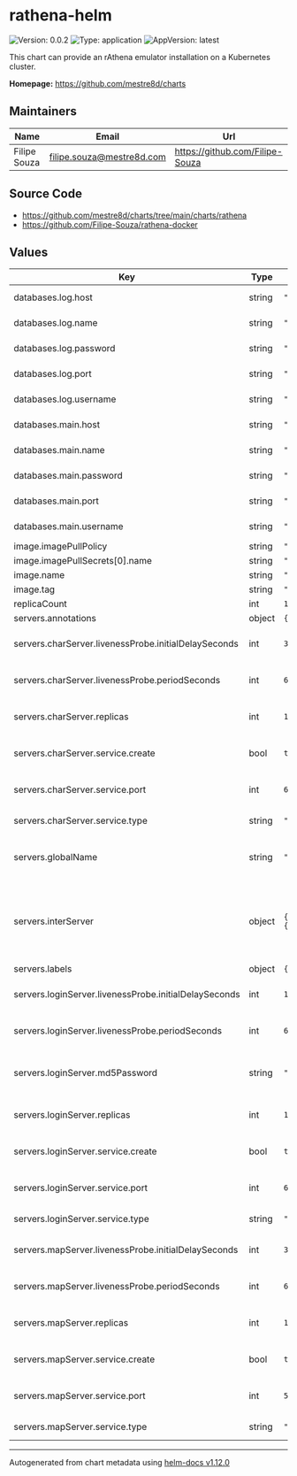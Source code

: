 # rathena-helm

![Version: 0.0.2](https://img.shields.io/badge/Version-0.0.2-informational?style=flat-square) ![Type: application](https://img.shields.io/badge/Type-application-informational?style=flat-square) ![AppVersion: latest](https://img.shields.io/badge/AppVersion-latest-informational?style=flat-square)

This chart can provide an rAthena emulator installation on a Kubernetes cluster.

**Homepage:** <https://github.com/mestre8d/charts>

## Maintainers

| Name | Email | Url |
| ---- | ------ | --- |
| Filipe Souza | <filipe.souza@mestre8d.com> | <https://github.com/Filipe-Souza> |

## Source Code

* <https://github.com/mestre8d/charts/tree/main/charts/rathena>
* <https://github.com/Filipe-Souza/rathena-docker>

## Values

| Key | Type | Default | Description |
|-----|------|---------|-------------|
| databases.log.host | string | `"127.0.0.1"` | Log database host address |
| databases.log.name | string | `"log"` | Log database schema name |
| databases.log.password | string | `"ragnarok"` | Log database password |
| databases.log.port | string | `"3306"` | Log database host port |
| databases.log.username | string | `"ragnarok"` | Log database username |
| databases.main.host | string | `"127.0.0.1"` | Main database host address |
| databases.main.name | string | `"ragnarok"` | Main database schema name |
| databases.main.password | string | `"ragnarok"` | Main database password |
| databases.main.port | string | `"3306"` | Main database host port |
| databases.main.username | string | `"ragnarok"` | Main database username |
| image.imagePullPolicy | string | `"Always"` |  |
| image.imagePullSecrets[0].name | string | `"registry-auth"` |  |
| image.name | string | `"ghcr.io/filipe-souza/rathena"` |  |
| image.tag | string | `"v0.0.2"` |  |
| replicaCount | int | `1` |  |
| servers.annotations | object | `{}` |  |
| servers.charServer.livenessProbe.initialDelaySeconds | int | `30` | Delay to start probing the pod |
| servers.charServer.livenessProbe.periodSeconds | int | `60` | Delay between probes on the pod |
| servers.charServer.replicas | int | `1` | Number of replicas of this pod |
| servers.charServer.service.create | bool | `true` | Enable/disables the creation of the service |
| servers.charServer.service.port | int | `6121` | Port that service will be listening |
| servers.charServer.service.type | string | `"ClusterIP"` | Type of service. |
| servers.globalName | string | `"rAthena"` | Sets the server_name into the char_conf.txt |
| servers.interServer | object | `{"auth":{"passwd":"p1","userid":"s1"}}` | Configures the credentials to be stored into the config files for the inter-server authentication. |
| servers.labels | object | `{}` |  |
| servers.loginServer.livenessProbe.initialDelaySeconds | int | `15` | Delay to start probing the pod |
| servers.loginServer.livenessProbe.periodSeconds | int | `60` | Delay between probes on the pod |
| servers.loginServer.md5Password | string | `"no"` | Set this value to yes if going to use MySQL 8.0 |
| servers.loginServer.replicas | int | `1` | Number of replicas of this pod |
| servers.loginServer.service.create | bool | `true` | Enable/disables the creation of the service |
| servers.loginServer.service.port | int | `6900` | Port that service will be listening |
| servers.loginServer.service.type | string | `"ClusterIP"` | Type of service. |
| servers.mapServer.livenessProbe.initialDelaySeconds | int | `30` | Delay to start probing the pod |
| servers.mapServer.livenessProbe.periodSeconds | int | `60` | Delay between probes on the pod |
| servers.mapServer.replicas | int | `1` | Number of replicas of this pod |
| servers.mapServer.service.create | bool | `true` | Enable/disables the creation of the service |
| servers.mapServer.service.port | int | `5121` | Port that service will be listening |
| servers.mapServer.service.type | string | `"ClusterIP"` | Type of service. |

----------------------------------------------
Autogenerated from chart metadata using [helm-docs v1.12.0](https://github.com/norwoodj/helm-docs/releases/v1.12.0)
